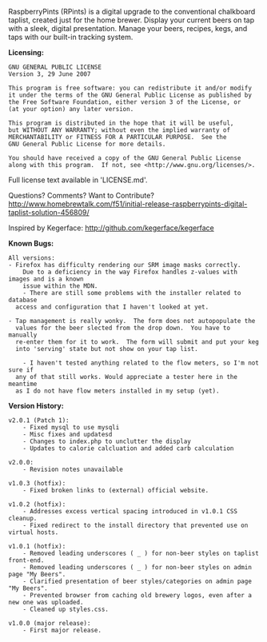 RaspberryPints (RPints) is a digital upgrade to the conventional chalkboard taplist, created just for the home brewer. Display your current beers on tap with a sleek, digital presentation. Manage your beers, recipes, kegs, and taps with our built-in tracking system.


__Licensing:__

	GNU GENERAL PUBLIC LICENSE
	Version 3, 29 June 2007
	
	This program is free software: you can redistribute it and/or modify
	it under the terms of the GNU General Public License as published by
	the Free Software Foundation, either version 3 of the License, or
	(at your option) any later version.
	
	This program is distributed in the hope that it will be useful,
	but WITHOUT ANY WARRANTY; without even the implied warranty of
	MERCHANTABILITY or FITNESS FOR A PARTICULAR PURPOSE.  See the
	GNU General Public License for more details.
	
	You should have received a copy of the GNU General Public License
	along with this program.  If not, see <http://www.gnu.org/licenses/>.

Full license text available in 'LICENSE.md'.


Questions? Comments? Want to Contribute?
http://www.homebrewtalk.com/f51/initial-release-raspberrypints-digital-taplist-solution-456809/

Inspired by Kegerface:
http://github.com/kegerface/kegerface


__Known Bugs:__

	All versions:
	- Firefox has difficulty rendering our SRM image masks correctly.
		Due to a deficiency in the way Firefox handles z-values with images and is a known
		issue within the MDN.
        - There are still some problems with the installer related to database
	  access and configuration that I haven't looked at yet.

	- Tap management is really wonky.  The form does not autopopulate the
	  values for the beer slected from the drop down.  You have to manually
	  re-enter them for it to work.  The form will submit and put your keg
	  into 'serving' state but not show on your tap list.

    	- I haven't tested anything related to the flow meters, so I'm not sure if
	  any of that still works. Would appreciate a tester here in the meantime
	  as I do not have flow meters installed in my setup (yet).

__Version History:__

	v2.0.1 (Patch 1):
		- Fixed mysql to use mysqli
		- Misc fixes and updatesd
		- Changes to index.php to unclutter the display
		- Updates to calorie calcluation and added carb calculation

	v2.0.0:
		- Revision notes unavailable

	v1.0.3 (hotfix):
		- Fixed broken links to (external) official website.

	v1.0.2 (hotfix):
		- Addresses excess vertical spacing introduced in v1.0.1 CSS cleanup.
		- Fixed redirect to the install directory that prevented use on virtual hosts.
	
	v1.0.1 (hotfix):
		- Removed leading underscores ( _ ) for non-beer styles on taplist front-end.
		- Removed leading underscores ( _ ) for non-beer styles on admin page "My Beers".
		- Clarified presentation of beer styles/categories on admin page "My Beers".
		- Prevented browser from caching old brewery logos, even after a new one was uploaded.
		- Cleaned up styles.css.
	
	v1.0.0 (major release):
		- First major release.
